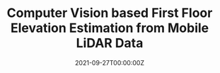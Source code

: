 ---
title:  Computer Vision based First Floor Elevation Estimation from Mobile LiDAR Data
summary: First Floor Elevation (FFE) of a house is crucial information for flood management and for accurately assessing the flood exposure risk of a property. However, the lack of reliable FFE data on a large geographic scale significantly limits efforts to mitigate flood risk, such as decision on elevating a property. In this paper, we propose an automated and scalable method for extracting FFE from mobile LiDAR point cloud data.
tags:
  - Research
date: '2021-09-27T00:00:00Z'

# Optional external URL for project (replaces project detail page).
external_link: ''

image:
  caption: Photo by rawpixel on Unsplash
  focal_point: Smart

links:
  - icon: video
    icon_pack: custom
    name: paper
    url: 

url_code: ''
url_pdf: ''
url_slides: ''
url_video: ''

# Slides (optional).
#   Associate this project with Markdown slides.
#   Simply enter your slide deck's filename without extension.
#   E.g. `slides = "example-slides"` references `content/slides/example-slides.md`.
#   Otherwise, set `slides = ""`.
# slides: example
---